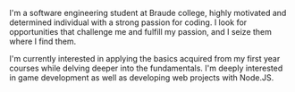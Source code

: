 I'm a software engineering student at Braude college, highly motivated and determined individual with a strong passion for coding. I look for opportunities that challenge me and fulfill my passion, and I seize them where I find them.

I'm currently interested in applying the basics acquired from my first year courses while delving deeper into the fundamentals.
I'm deeply interested in game development as well as developing web projects with Node.JS.


